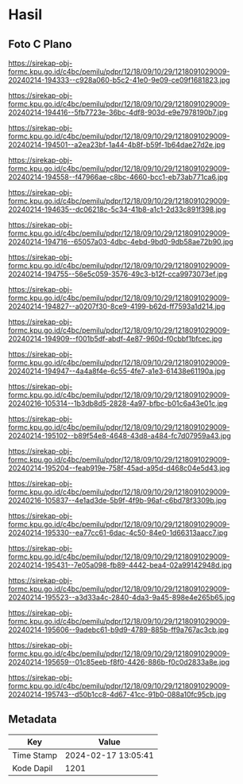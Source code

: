 # Hasil

## Foto C Plano

https://sirekap-obj-formc.kpu.go.id/c4bc/pemilu/pdpr/12/18/09/10/29/1218091029009-20240214-194333--c928a060-b5c2-41e0-9e09-ce09f1681823.jpg

https://sirekap-obj-formc.kpu.go.id/c4bc/pemilu/pdpr/12/18/09/10/29/1218091029009-20240214-194416--5fb7723e-36bc-4df8-903d-e9e7978190b7.jpg

https://sirekap-obj-formc.kpu.go.id/c4bc/pemilu/pdpr/12/18/09/10/29/1218091029009-20240214-194501--a2ea23bf-1a44-4b8f-b59f-1b64dae27d2e.jpg

https://sirekap-obj-formc.kpu.go.id/c4bc/pemilu/pdpr/12/18/09/10/29/1218091029009-20240214-194558--f47966ae-c8bc-4660-bcc1-eb73ab771ca6.jpg

https://sirekap-obj-formc.kpu.go.id/c4bc/pemilu/pdpr/12/18/09/10/29/1218091029009-20240214-194635--dc06218c-5c34-41b8-a1c1-2d33c891f398.jpg

https://sirekap-obj-formc.kpu.go.id/c4bc/pemilu/pdpr/12/18/09/10/29/1218091029009-20240214-194716--65057a03-4dbc-4ebd-9bd0-9db58ae72b90.jpg

https://sirekap-obj-formc.kpu.go.id/c4bc/pemilu/pdpr/12/18/09/10/29/1218091029009-20240214-194755--56e5c059-3576-49c3-b12f-cca9973073ef.jpg

https://sirekap-obj-formc.kpu.go.id/c4bc/pemilu/pdpr/12/18/09/10/29/1218091029009-20240214-194827--a0207f30-8ce9-4199-b62d-ff7593a1d214.jpg

https://sirekap-obj-formc.kpu.go.id/c4bc/pemilu/pdpr/12/18/09/10/29/1218091029009-20240214-194909--f001b5df-abdf-4e87-960d-f0cbbf1bfcec.jpg

https://sirekap-obj-formc.kpu.go.id/c4bc/pemilu/pdpr/12/18/09/10/29/1218091029009-20240214-194947--4a4a8f4e-6c55-4fe7-a1e3-61438e61190a.jpg

https://sirekap-obj-formc.kpu.go.id/c4bc/pemilu/pdpr/12/18/09/10/29/1218091029009-20240216-105314--1b3db8d5-2828-4a97-bfbc-b01c6a43e01c.jpg

https://sirekap-obj-formc.kpu.go.id/c4bc/pemilu/pdpr/12/18/09/10/29/1218091029009-20240214-195102--b89f54e8-4648-43d8-a484-fc7d07959a43.jpg

https://sirekap-obj-formc.kpu.go.id/c4bc/pemilu/pdpr/12/18/09/10/29/1218091029009-20240214-195204--feab919e-758f-45ad-a95d-d468c04e5d43.jpg

https://sirekap-obj-formc.kpu.go.id/c4bc/pemilu/pdpr/12/18/09/10/29/1218091029009-20240216-105837--4e1ad3de-5b9f-4f9b-96af-c6bd78f3309b.jpg

https://sirekap-obj-formc.kpu.go.id/c4bc/pemilu/pdpr/12/18/09/10/29/1218091029009-20240214-195330--ea77cc61-6dac-4c50-84e0-1d66313aacc7.jpg

https://sirekap-obj-formc.kpu.go.id/c4bc/pemilu/pdpr/12/18/09/10/29/1218091029009-20240214-195431--7e05a098-fb89-4442-bea4-02a99142948d.jpg

https://sirekap-obj-formc.kpu.go.id/c4bc/pemilu/pdpr/12/18/09/10/29/1218091029009-20240214-195523--a3d33a4c-2840-4da3-9a45-898e4e265b65.jpg

https://sirekap-obj-formc.kpu.go.id/c4bc/pemilu/pdpr/12/18/09/10/29/1218091029009-20240214-195606--9adebc61-b9d9-4789-885b-ff9a767ac3cb.jpg

https://sirekap-obj-formc.kpu.go.id/c4bc/pemilu/pdpr/12/18/09/10/29/1218091029009-20240214-195659--01c85eeb-f8f0-4426-886b-f0c0d2833a8e.jpg

https://sirekap-obj-formc.kpu.go.id/c4bc/pemilu/pdpr/12/18/09/10/29/1218091029009-20240214-195743--d50b1cc8-4d67-41cc-91b0-088a10fc95cb.jpg


## Metadata

| Key        | Value               |
| ---------- | ------------------- |
| Time Stamp | 2024-02-17 13:05:41 |
| Kode Dapil | 1201                |



